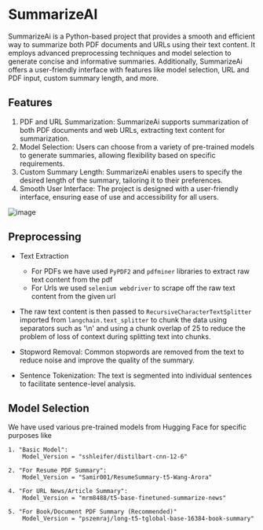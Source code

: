 # SummarizeAI
SummarizeAi is a Python-based project that provides a smooth and efficient way to summarize both PDF documents and URLs using their text content. It employs advanced preprocessing techniques and model selection to generate concise and informative summaries. Additionally, SummarizeAi offers a user-friendly interface with features like model selection, URL and PDF input, custom summary length, and more.

## Features
1. PDF and URL Summarization: SummarizeAi supports summarization of both PDF documents and web URLs, extracting text content for summarization.
2. Model Selection: Users can choose from a variety of pre-trained models to generate summaries, allowing flexibility based on specific requirements.
3. Custom Summary Length: SummarizeAi enables users to specify the desired length of the summary, tailoring it to their preferences.
4. Smooth User Interface: The project is designed with a user-friendly interface, ensuring ease of use and accessibility for all users.

![image](https://github.com/skillingshark/SummarizeAI/assets/117962699/55311c75-8268-4069-b886-a2b4a47eb814)

## Preprocessing
- Text Extraction
   - For PDFs we have used ```PyPDF2``` and ```pdfminer``` libraries to extract raw text content from the pdf
   - For Urls we used ```selenium webdriver``` to scrape off the raw text content from the given url

- The raw text content is then passed to ```RecursiveCharacterTextSplitter``` imported from ```langchain.text_splitter``` to chunk the data using separators such as '\n' and using a chunk overlap of 25 to reduce the problem of loss of context during splitting text into chunks.
- Stopword Removal: Common stopwords are removed from the text to reduce noise and improve the quality of the summary.
- Sentence Tokenization: The text is segmented into individual sentences to facilitate sentence-level analysis.

## Model Selection
We have used various pre-trained models from Hugging Face for specific purposes like
```
1. "Basic Model":
    Model_Version = "sshleifer/distilbart-cnn-12-6"
```
```
2. "For Resume PDF Summary":
    Model_Version = "Samir001/ResumeSummary-t5-Wang-Arora"
```
```
4. "For URL News/Article Summary":
    Model_Version = "mrm8488/t5-base-finetuned-summarize-news"
```
```
5. "For Book/Document PDF Summary (Recommended)"
    Model_Version = "pszemraj/long-t5-tglobal-base-16384-book-summary"
```


